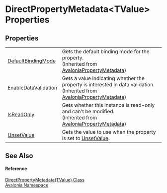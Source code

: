 # DirectPropertyMetadata&lt;TValue&gt; Properties




## Properties
<table>
<tr>
<td><a href="P_Avalonia_AvaloniaPropertyMetadata_DefaultBindingMode">DefaultBindingMode</a></td>
<td>Gets the default binding mode for the property.<br />(Inherited from <a href="T_Avalonia_AvaloniaPropertyMetadata">AvaloniaPropertyMetadata</a>)</td>
</tr>
<tr>
<td><a href="P_Avalonia_AvaloniaPropertyMetadata_EnableDataValidation">EnableDataValidation</a></td>
<td>Gets a value indicating whether the property is interested in data validation.<br />(Inherited from <a href="T_Avalonia_AvaloniaPropertyMetadata">AvaloniaPropertyMetadata</a>)</td>
</tr>
<tr>
<td><a href="P_Avalonia_AvaloniaPropertyMetadata_IsReadOnly">IsReadOnly</a></td>
<td>Gets whether this instance is read-only and can't be modified.<br />(Inherited from <a href="T_Avalonia_AvaloniaPropertyMetadata">AvaloniaPropertyMetadata</a>)</td>
</tr>
<tr>
<td><a href="P_Avalonia_DirectPropertyMetadata_1_UnsetValue">UnsetValue</a></td>
<td>Gets the value to use when the property is set to <a href="F_Avalonia_AvaloniaProperty_UnsetValue">UnsetValue</a>.</td>
</tr>
</table>

## See Also


#### Reference
<a href="T_Avalonia_DirectPropertyMetadata_1">DirectPropertyMetadata(TValue) Class</a>  
<a href="N_Avalonia">Avalonia Namespace</a>  
